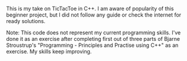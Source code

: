 This is my take on TicTacToe in C++. I am aware of popularity of this beginner project,
but I did not follow any guide or check the internet for ready solutions.

Note: This code does not represent my current programming skills. I've done it as an exercise after
completing first out of three parts of Bjarne Stroustrup's "Programming - Principles and Practise using C++"
as an exercise. My skills keep improving.
